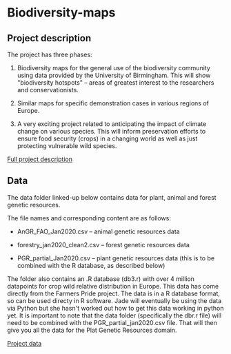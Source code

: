 # Biodiversity-maps

## Project description

The project has three phases:

1. Biodiversity maps for the general use of the biodiversity community using data provided by the University of Birmingham. This will show "biodiversity hotspots" – areas of greatest interest to the researchers and conservationists.

2. Similar maps for specific demonstration cases in various regions of Europe.

3. A very exciting project related to anticipating the impact of climate change on various species. This will inform preservation efforts to ensure food security (crops) in a changing world as well as just protecting vulnerable wild species.


[Full project description](https://docs.google.com/document/d/1UYtPe8WKO9XddAz26toE8vv8qtIRSuWZoDscsPrm8mM/edit# "Google Doc")


## Data

The data folder linked-up below contains data for plant, animal and forest genetic resources.

The file names and corresponding content are as follows:

* AnGR_FAO_Jan2020.csv – animal genetic resources data

* forestry_jan2020_clean2.csv – forest genetic resources data

* PGR_partial_Jan2020.csv – plant genetic resources data (this is to be combined with the R database, as described below)

The folder also contains an .R database (db3.r) with over 4 million datapoints for crop wild relative distribution in Europe.  This data has come directly from the Farmers Pride project.  The data is in a R database format, so can be used directy in R software.  Jade will eventually be using the data via Python but she hasn't worked out how to get this data working in python yet.  It is important to note that the data folder (specifically the dbr.r file) will need to be combined with the PGR_partial_jan2020.csv file. That will then give you all the data for the Plat Genetic Resources domain.

[Project data](https://drive.google.com/drive/folders/1slcO5BjqCEHJqhTXCfs-Mb1LCFnWxQZi?usp=sharing "Google Drive folder")

